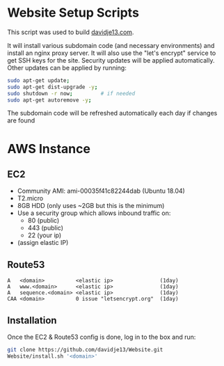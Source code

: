 # Website Setup Scripts

This script was used to build
[davidje13.com](https://www.davidje13.com/).

It will install various subdomain code (and necessary environments)
and install an nginx proxy server. It will also use the "let's encrypt"
service to get SSH keys for the site.
Security updates will be applied automatically. Other updates can be
applied by running:

```sh
sudo apt-get update;
sudo apt-get dist-upgrade -y;
sudo shutdown -r now;         # if needed
sudo apt-get autoremove -y;
```

The subdomain code will be refreshed automatically each day if changes
are found

# AWS Instance

## EC2

- Community AMI: ami-00035f41c82244dab (Ubuntu 18.04)
- T2.micro
- 8GB HDD (only uses ~2GB but this is the minimum)
- Use a security group which allows inbound traffic on:
  - 80 (public)
  - 443 (public)
  - 22 (your ip)
- (assign elastic IP)

## Route53

```
A   <domain>          <elastic ip>               (1day)
A   www.<domain>      <elastic ip>               (1day)
A   sequence.<domain> <elastic ip>               (1day)
CAA <domain>          0 issue "letsencrypt.org"  (1day)
```

## Installation

Once the EC2 & Route53 config is done, log in to the box and run:

```sh
git clone https://github.com/davidje13/Website.git
Website/install.sh '<domain>'
```
